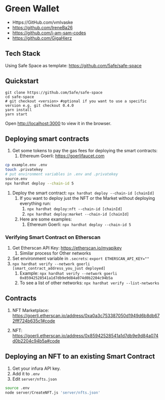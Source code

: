# Green Wallet

- Https://GitHub.com/vmlvaske
- https://github.com/IreneBa26
- https://github.com/i-am-sam-codes
- https://github.com/GigaHierz

## Tech Stack

Using Safe Space as template: https://github.com/5afe/safe-space

## Quickstart

```
git clone https://github.com/5afe/safe-space
cd safe-space
# git checkout <version> #optional if you want to use a specific version e.g. git checkout 0.4.0
yarn install
yarn start
```

Open [http://localhost:3000](http://localhost:3000) to view it in the browser.

## Deploying smart contracts

1. Get some tokens to pay the gas fees for deploying the smart contracts:
   1. Ethereum Goerli: https://goerlifaucet.com

```bash
cp example.env .env
touch .privatekey
# put environment variables in .env and .privatekey
source.env
npx hardhat deploy --chain-id 5
```

1. Deploy the smart contract: `npx hardhat deploy --chain-id [chainId]`
   1. If you want to deploy just the NFT or the Market without deploying everything run:
      1. `npx hardhat deploy:nft --chain-id [chainId]`
      1. `npx hardhat deploy:market --chain-id [chainId]`
   1. Here are some examples:
      1. Ethereum Goerli: `npx hardhat deploy --chain-id 5`

### Verifying Smart Contract on Etherscan

1. Get Etherscan API Key: https://etherscan.io/myapikey
   1. Similar process for Other networks
1. Set environment variable in `.secrets`: `export ETHERSCAN_API_KEY=""`
1. `npx hardhat verify --network goerli [smart_contract_address_you_just deployed]`
   1. Example: `npx hardhat verify --network goerli 0x85942528541a1d7db9e9d84a074d0b2204c94b5a`
   1. To see a list of other networks: `npx hardhat verify --list-networks`

## Contracts

1. NFT Marketplace: https://goerli.etherscan.io/address/0xa0a3c753387050d1949d6b8db672fff724b635c1#code

1. NFT: https://goerli.etherscan.io/address/0x85942528541a1d7db9e9d84a074d0b2204c94b5a#code

## Deploying an NFT to an existing Smart Contract

1. Get your infura API key.
1. Add it to `.env`
1. Edit `server/nfts.json`

```bash
source .env
node server/CreateNFT.js 'server/nfts.json'
```
